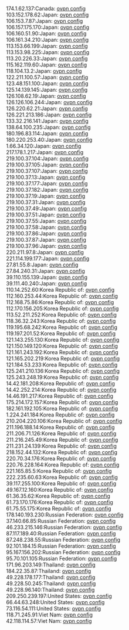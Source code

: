 174.1.62.137:Canada: [ovpn config](vpn/174_1_62_137.ovpn)  
103.152.178.62:Japan: [ovpn config](vpn/103_152_178_62.ovpn)  
106.153.7.87:Japan: [ovpn config](vpn/106_153_7_87.ovpn)  
106.157.175.170:Japan: [ovpn config](vpn/106_157_175_170.ovpn)  
106.160.51.90:Japan: [ovpn config](vpn/106_160_51_90.ovpn)  
106.161.34.210:Japan: [ovpn config](vpn/106_161_34_210.ovpn)  
113.153.66.199:Japan: [ovpn config](vpn/113_153_66_199.ovpn)  
113.153.98.225:Japan: [ovpn config](vpn/113_153_98_225.ovpn)  
113.20.226.33:Japan: [ovpn config](vpn/113_20_226_33.ovpn)  
115.162.119.60:Japan: [ovpn config](vpn/115_162_119_60.ovpn)  
118.104.13.2:Japan: [ovpn config](vpn/118_104_13_2.ovpn)  
122.211.100.57:Japan: [ovpn config](vpn/122_211_100_57.ovpn)  
123.48.151.100:Japan: [ovpn config](vpn/123_48_151_100.ovpn)  
125.14.139.145:Japan: [ovpn config](vpn/125_14_139_145.ovpn)  
126.108.62.19:Japan: [ovpn config](vpn/126_108_62_19.ovpn)  
126.126.106.244:Japan: [ovpn config](vpn/126_126_106_244.ovpn)  
126.220.62.21:Japan: [ovpn config](vpn/126_220_62_21.ovpn)  
126.221.213.186:Japan: [ovpn config](vpn/126_221_213_186.ovpn)  
133.32.216.141:Japan: [ovpn config](vpn/133_32_216_141.ovpn)  
138.64.100.235:Japan: [ovpn config](vpn/138_64_100_235.ovpn)  
180.196.83.114:Japan: [ovpn config](vpn/180_196_83_114.ovpn)  
180.220.253.40:Japan: [ovpn config](vpn/180_220_253_40.ovpn)  
1.66.34.120:Japan: [ovpn config](vpn/1_66_34_120.ovpn)  
217.178.1.217:Japan: [ovpn config](vpn/217_178_1_217.ovpn)  
219.100.37.104:Japan: [ovpn config](vpn/219_100_37_104.ovpn)  
219.100.37.105:Japan: [ovpn config](vpn/219_100_37_105.ovpn)  
219.100.37.107:Japan: [ovpn config](vpn/219_100_37_107.ovpn)  
219.100.37.13:Japan: [ovpn config](vpn/219_100_37_13.ovpn)  
219.100.37.177:Japan: [ovpn config](vpn/219_100_37_177.ovpn)  
219.100.37.182:Japan: [ovpn config](vpn/219_100_37_182.ovpn)  
219.100.37.19:Japan: [ovpn config](vpn/219_100_37_19.ovpn)  
219.100.37.31:Japan: [ovpn config](vpn/219_100_37_31.ovpn)  
219.100.37.49:Japan: [ovpn config](vpn/219_100_37_49.ovpn)  
219.100.37.51:Japan: [ovpn config](vpn/219_100_37_51.ovpn)  
219.100.37.55:Japan: [ovpn config](vpn/219_100_37_55.ovpn)  
219.100.37.58:Japan: [ovpn config](vpn/219_100_37_58.ovpn)  
219.100.37.86:Japan: [ovpn config](vpn/219_100_37_86.ovpn)  
219.100.37.87:Japan: [ovpn config](vpn/219_100_37_87.ovpn)  
219.100.37.96:Japan: [ovpn config](vpn/219_100_37_96.ovpn)  
220.211.97.8:Japan: [ovpn config](vpn/220_211_97_8.ovpn)  
221.114.199.177:Japan: [ovpn config](vpn/221_114_199_177.ovpn)  
27.81.55.8:Japan: [ovpn config](vpn/27_81_55_8.ovpn)  
27.84.240.31:Japan: [ovpn config](vpn/27_84_240_31.ovpn)  
39.110.155.139:Japan: [ovpn config](vpn/39_110_155_139.ovpn)  
39.111.40.240:Japan: [ovpn config](vpn/39_111_40_240.ovpn)  
110.14.252.60:Korea Republic of: [ovpn config](vpn/110_14_252_60.ovpn)  
112.160.253.44:Korea Republic of: [ovpn config](vpn/112_160_253_44.ovpn)  
112.168.75.86:Korea Republic of: [ovpn config](vpn/112_168_75_86.ovpn)  
112.170.156.205:Korea Republic of: [ovpn config](vpn/112_170_156_205.ovpn)  
113.52.211.252:Korea Republic of: [ovpn config](vpn/113_52_211_252.ovpn)  
118.36.32.243:Korea Republic of: [ovpn config](vpn/118_36_32_243.ovpn)  
119.195.68.242:Korea Republic of: [ovpn config](vpn/119_195_68_242.ovpn)  
119.197.201.52:Korea Republic of: [ovpn config](vpn/119_197_201_52.ovpn)  
121.143.255.130:Korea Republic of: [ovpn config](vpn/121_143_255_130.ovpn)  
121.150.149.120:Korea Republic of: [ovpn config](vpn/121_150_149_120.ovpn)  
121.161.243.192:Korea Republic of: [ovpn config](vpn/121_161_243_192.ovpn)  
121.165.202.219:Korea Republic of: [ovpn config](vpn/121_165_202_219.ovpn)  
121.184.53.233:Korea Republic of: [ovpn config](vpn/121_184_53_233.ovpn)  
125.241.210.136:Korea Republic of: [ovpn config](vpn/125_241_210_136.ovpn)  
125.243.248.19:Korea Republic of: [ovpn config](vpn/125_243_248_19.ovpn)  
14.42.181.208:Korea Republic of: [ovpn config](vpn/14_42_181_208.ovpn)  
14.42.252.214:Korea Republic of: [ovpn config](vpn/14_42_252_214.ovpn)  
14.46.191.217:Korea Republic of: [ovpn config](vpn/14_46_191_217.ovpn)  
175.214.172.157:Korea Republic of: [ovpn config](vpn/175_214_172_157.ovpn)  
182.161.192.105:Korea Republic of: [ovpn config](vpn/182_161_192_105.ovpn)  
1.224.241.184:Korea Republic of: [ovpn config](vpn/1_224_241_184.ovpn)  
210.204.220.106:Korea Republic of: [ovpn config](vpn/210_204_220_106.ovpn)  
211.196.188.14:Korea Republic of: [ovpn config](vpn/211_196_188_14.ovpn)  
211.206.71.126:Korea Republic of: [ovpn config](vpn/211_206_71_126.ovpn)  
211.216.245.49:Korea Republic of: [ovpn config](vpn/211_216_245_49.ovpn)  
211.231.24.139:Korea Republic of: [ovpn config](vpn/211_231_24_139.ovpn)  
218.152.44.132:Korea Republic of: [ovpn config](vpn/218_152_44_132.ovpn)  
220.70.34.176:Korea Republic of: [ovpn config](vpn/220_70_34_176.ovpn)  
220.76.228.164:Korea Republic of: [ovpn config](vpn/220_76_228_164.ovpn)  
221.165.85.5:Korea Republic of: [ovpn config](vpn/221_165_85_5.ovpn)  
222.235.60.63:Korea Republic of: [ovpn config](vpn/222_235_60_63.ovpn)  
39.117.255.100:Korea Republic of: [ovpn config](vpn/39_117_255_100.ovpn)  
49.167.12.160:Korea Republic of: [ovpn config](vpn/49_167_12_160.ovpn)  
61.36.35.62:Korea Republic of: [ovpn config](vpn/61_36_35_62.ovpn)  
61.73.170.176:Korea Republic of: [ovpn config](vpn/61_73_170_176.ovpn)  
61.75.55.175:Korea Republic of: [ovpn config](vpn/61_75_55_175.ovpn)  
178.140.193.230:Russian Federation: [ovpn config](vpn/178_140_193_230.ovpn)  
37.140.66.85:Russian Federation: [ovpn config](vpn/37_140_66_85.ovpn)  
46.233.215.146:Russian Federation: [ovpn config](vpn/46_233_215_146.ovpn)  
87.117.189.40:Russian Federation: [ovpn config](vpn/87_117_189_40.ovpn)  
87.248.238.55:Russian Federation: [ovpn config](vpn/87_248_238_55.ovpn)  
92.101.184.15:Russian Federation: [ovpn config](vpn/92_101_184_15.ovpn)  
95.167.156.202:Russian Federation: [ovpn config](vpn/95_167_156_202.ovpn)  
95.70.101.105:Russian Federation: [ovpn config](vpn/95_70_101_105.ovpn)  
171.96.203.149:Thailand: [ovpn config](vpn/171_96_203_149.ovpn)  
184.22.35.87:Thailand: [ovpn config](vpn/184_22_35_87.ovpn)  
49.228.178.177:Thailand: [ovpn config](vpn/49_228_178_177.ovpn)  
49.228.50.245:Thailand: [ovpn config](vpn/49_228_50_245.ovpn)  
49.228.96.140:Thailand: [ovpn config](vpn/49_228_96_140.ovpn)  
209.250.239.197:United States: [ovpn config](vpn/209_250_239_197.ovpn)  
66.44.63.248:United States: [ovpn config](vpn/66_44_63_248.ovpn)  
73.116.54.111:United States: [ovpn config](vpn/73_116_54_111.ovpn)  
118.71.245.91:Viet Nam: [ovpn config](vpn/118_71_245_91.ovpn)  
42.118.114.57:Viet Nam: [ovpn config](vpn/42_118_114_57.ovpn)  
